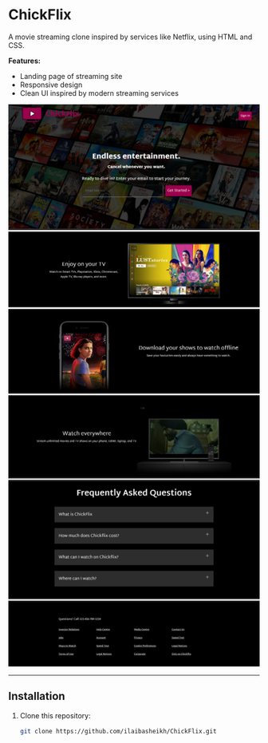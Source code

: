 # ChickFlix
A movie streaming clone inspired by services like Netflix, using HTML and CSS.

**Features:**
- Landing page of streaming site
- Responsive design 
- Clean UI inspired by modern streaming services
 
![Alt text](/final%20product/image.png)
![Alt text](/final%20product/image1.png)
![Alt text](/final%20product/image2.png)
![Alt text](/final%20product/image3.png)
![Alt text](/final%20product/image4.png)
![Alt text](/final%20product/image5.png)

---

## Installation

1. Clone this repository:
   ```bash
   git clone https://github.com/ilaibasheikh/ChickFlix.git


